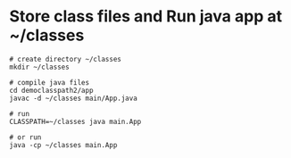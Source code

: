 # Store class files and Run java app at ~/classes

```
# create directory ~/classes
mkdir ~/classes

# compile java files
cd democlasspath2/app
javac -d ~/classes main/App.java

# run
CLASSPATH=~/classes java main.App

# or run
java -cp ~/classes main.App
```
